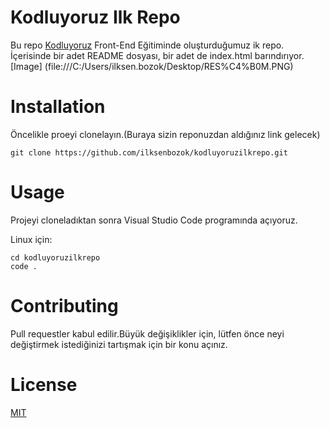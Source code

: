 # Kodluyoruz Ilk Repo
Bu repo [Kodluyoruz](https://kodluyoruz.org/tr/kodluyoruz/) Front-End Eğitiminde oluşturduğumuz ik repo. İçerisinde bir adet README dosyası, bir adet de index.html barındırıyor.
[Image] (file:///C:/Users/ilksen.bozok/Desktop/RES%C4%B0M.PNG)


# Installation

Öncelikle proeyi clonelayın.(Buraya sizin reponuzdan aldığınız link gelecek)

```
git clone https://github.com/ilksenbozok/kodluyoruzilkrepo.git
```

# Usage
Projeyi cloneladıktan sonra Visual Studio Code programında açıyoruz.

Linux için:

```
cd kodluyoruzilkrepo
code .
```
# Contributing

Pull requestler kabul edilir.Büyük değişiklikler için, lütfen önce neyi değiştirmek istediğinizi tartışmak için bir konu açınız.

# License

[MIT](https://opensource.org/licenses/MIT)






